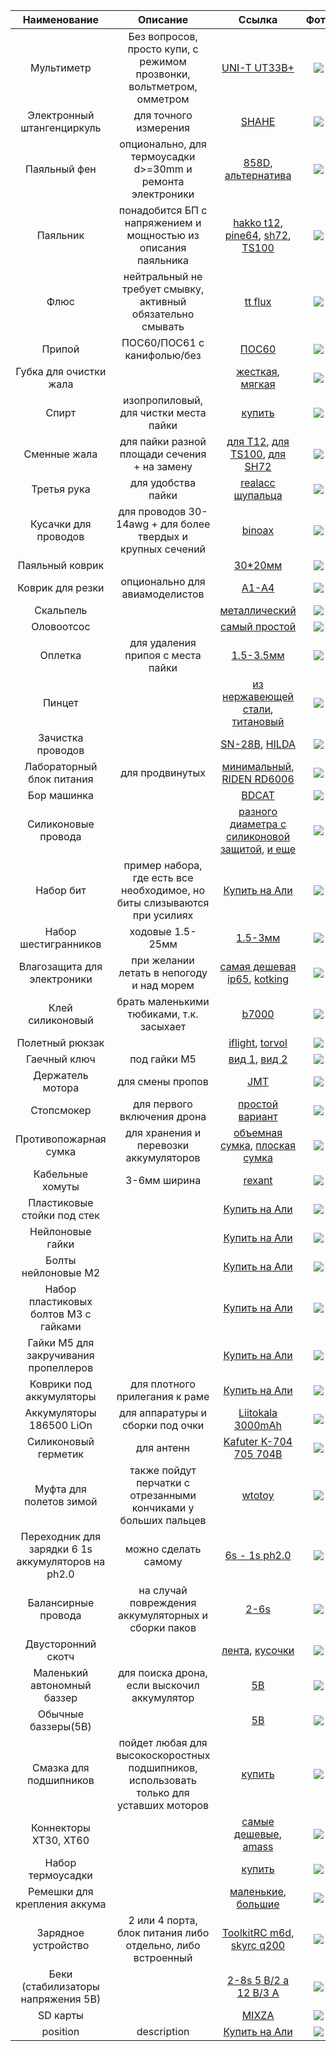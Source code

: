 | Наименование | Описание  | Ссылка  | Фото  |
| :-------: | :-----: | :----: | :------: |
| Мультиметр | Без вопросов, просто купи, с режимом прозвонки, вольтметром, омметром | [UNI-T UT33B+](http://s.click.aliexpress.com/e/bJWvUPOg) | ![](https://www.testers.ru/upload/iblock/023/UT33B_.jpg) |
| Электронный штангенциркуль | для точного измерения | [SHAHE](http://s.click.aliexpress.com/e/c5AjhdZI) | ![](https://amazin.su/_sh/73/7354.jpg) |
| Паяльный фен | опционально, для термоусадки d>=30mm и ремонта электроники | [858D](https://aliexpress.ru/item/4000539586748.html), [альтернатива](https://aliexpress.ru/item/1005001354558514.html) | ![](https://ae04.alicdn.com/kf/Hce64be4545fb44b4ad7b642ceb18fe91X/858D.jpg) |
| Паяльник | понадобится БП с напряжением и мощностью из описания паяльника | [hakko t12](https://ru.aliexpress.com/item/32740527077.html), [pine64](https://www.pine64.org/pinecil/), [sh72](https://aliexpress.ru/item/4000559692113.html), [TS100](https://aliexpress.ru/item/1005001923339560.html) | ![](https://avatars.mds.yandex.net/get-zen_doc/1886729/pub_5fc9da7f52642f33b973772b_5fc9de5452642f33b9796b6e/scale_1200) |
| Флюс | нейтральный не требует смывку, активный обязательно смывать | [tt flux](https://rexant.ru/catalog/flyusy/flyus-gel-dlya-payki-rexant-tt-keller-indikatornyy-20-ml-banka/) | ![](https://images.ua.prom.st/1164788298_kak-vybrat-flyus.jpg) |
| Припой | ПОС60/ПОС61 с канифолью/без | [ПОС60](https://www.vseinstrumenti.ru/rashodnie_materialy/dlya_ruchnogo_instrumenta/dlya_payaki/pripoj/pos_60)| ![](https://cdn.vseinstrumenti.ru/images/goods/rashodnie-materialy/dlya-ruchnogo-instrumenta/766200/560x504/51594453.jpg) |
| Губка для очистки жала | | [жесткая](https://aliexpress.ru/item/32889717103.html), [мягкая](https://aliexpress.ru/item/1005003384633675.html) | ![](https://ae04.alicdn.com/kf/H3f5e58e359e44d088504f64e4a664200H/-.jpg) |
| Спирт | изопропиловый, для чистки места пайки | [купить](https://clck.ru/ZQHrJ) | ![](https://v2.partsdirect.ru/goods/good_big_pics/602149.jpg) |
| Сменные жала | для пайки разной площади сечения + на замену | [для Т12](http://s.click.aliexpress.com/e/buqA6P5Q), [для ТS100](https://aliexpress.ru/item/32858159651.html), [для SH72](https://aliexpress.ru/item/1005003303051211.html) | ![](https://ae04.alicdn.com/kf/Hb8efb629d65e4dacbad9ecb157b417bdZ/Quicko-TS100.jpg) |
| Третья рука | для удобства пайки | [realacc щупальца](https://www.banggood.com/custlink/3Gm3ieo1IG) | ![](https://imgaz1.staticbg.com/thumb/large/oaupload/banggood/images/72/A3/9ef27f7b-a5db-418c-942e-bea3e10f9bd7.JPG.webp) |
| Кусачки для проводов | для проводов 30-14awg + для более твердых и крупных сечений | [binoax](http://s.click.aliexpress.com/e/bQIQRBGc) | ![](https://ae04.alicdn.com/kf/H04d9e33200314a768209fba8bd9bfb7b5/BINOAX.jpg) |
| Паяльный коврик |  | [30*20мм](https://aliexpress.ru/item/1005002537062837.html) | ![](https://ae04.alicdn.com/kf/H9d870574f2364edca5844fea47ab5ce0E/-.jpg) |
| Коврик для резки | опционально для авиамоделистов | [А1-А4](https://a.aliexpress.com/_mMrsq2q) | ![](https://ae04.alicdn.com/kf/H56d9dc19a40346a39ec23e7205dce46ae/-.jpg) |
| Скальпель |  | [металлический](https://aliexpress.ru/item/1005002376163602.html) | ![](https://ae04.alicdn.com/kf/Hdc5565a2ed9e44bf85d681b5b09aa818F/ESPLB.jpeg_640x640.jpeg) |
| Оловоотсос |  | [самый простой](https://aliexpress.ru/item/32864628837.html) | ![](https://ae04.alicdn.com/kf/HTB1vJ9xeNiH3KVjSZPfq6xBiVXam/-.jpg) |
| Оплетка | для удаления припоя с места пайки | [1.5-3.5мм](https://aliexpress.ru/item/1005002080427004.html) | ![](https://ae04.alicdn.com/kf/Ha0bd06e38b5d4248ac042121c7b3f6abA/1-5-2.jpg) |
| Пинцет |  | [из нержавеющей стали](https://aliexpress.ru/item/1005003535072630.html), [титановый](https://aliexpress.ru/item/1005002049014611.html) | ![](https://ae04.alicdn.com/kf/H00772b78c3cc4173917a47241064804b9/SUNSHINE-TS-11-ESD.jpg) |
| Зачистка проводов |  | [SN-28B](https://aliexpress.ru/item/4001145869380.html), [HILDA](https://www.banggood.com/custlink/DGD38ejwoG) | ![](https://imgaz1.staticbg.com/thumb/large/oaupload/banggood/images/7F/F8/48f91d67-e5ef-4346-a333-02a4c28541c7.JPG.webp) |
| Лабораторный блок питания | для продвинутых | [минимальный](https://aliexpress.ru/item/1005001780763843.html), [RIDEN RD6006](https://aliexpress.ru/item/4000297196564.html) | ![](https://ae04.alicdn.com/kf/Hd71164aa4f2b479491e539c0d71e13c6q/RD-RD6018-RD6018W-USB-Wi-Fi.jpg) |
| Бор машинка | | [BDCAT](https://a.aliexpress.com/_mq9ybaG) | ![](https://ae04.alicdn.com/kf/Hb9990c1a453a46e890cfd93e4fed61c7i/BDCAT.jpg) |
| Силиконовые провода |  | [разного диаметра с силиконовой защитой](http://s.click.aliexpress.com/e/X079c0C), [и еще](https://a.aliexpress.com/_mMfiFha) | ![](https://ae04.alicdn.com/kf/Haefde1c688774e77862744961f2093ac4/1-24AWG-22AWG-20AWG-18AWG-16AWG.jpg) |
| Набор бит | пример набора, где есть все необходимое, но биты слизываются при усилиях | [Купить на Али](https://ru.aliexpress.com/item/32665387052.html) | ![](https://ae04.alicdn.com/kf/Hd1ef1acf5dcd49b0844c6b1ba031bd94T/JAKEMY-52-1.jpg) |
| Набор шестигранников | ходовые 1.5-25мм | [1.5-3мм](https://aliexpress.ru/item/1005001404957778.html) | ![](https://ae04.alicdn.com/kf/H9f27d2fc9add4bf893f672a308fe6937u/-.jpg_640x640.jpg) |
| Влагозащита для электроники | при желании летать в непогоду и над морем | [самая дешевая ip65](https://a.aliexpress.com/_mLZpdv0), [kotking](https://kotking.com/) | ![](https://ae04.alicdn.com/kf/H421df4cd5f694d0e9b264de5d8633b91l/-.jpg) |
| Клей силиконовый | брать маленькими тюбиками, т.к. засыхает | [b7000](https://aliexpress.ru/item/1005002277669677.html) | ![](https://ae04.alicdn.com/kf/H5dc73fb1d40f40f086b5ffb0fb2c9506r/B7000-15-25-50-110.jpg) |
| Полетный рюкзак |  | [iflight](https://aliexpress.ru/item/4000556632268.html), [torvol](https://rcplanet.ee/ru/fpv-aksessuary/torvol-quad-pitstop-backpack-ryukzak) | ![](https://rcplanet.ee/18414-home_default/torvol-quad-pitstop-backpack-ryukzak.jpg) |
| Гаечный ключ | под гайки M5 | [вид 1](https://a.aliexpress.com/_mO2Wy7S), [вид 2](https://aliexpress.ru/item/4000910039139.html) | ![](https://ae04.alicdn.com/kf/H764cc7395f964aa5be188a7e893ca3a9n/M5-M4-M3.jpg) |
| Держатель мотора | для смены пропов | [JMT](http://s.click.aliexpress.com/e/brrxcztO) | ![](https://ae04.alicdn.com/kf/HTB106IDgtfJ8KJjy0Feq6xKEXXa9/JMT.jpg) |
| Стопсмокер | для первого включения дрона | [простой вариант](https://aliexpress.ru/item/4000505766463.html)| ![](https://ae04.alicdn.com/kf/Haa629538509745f295fe0b9f08489dfcD/JHEMCU-Amass-1-6S-30V-XT30-XT60.jpg) |
| Противопожарная сумка | для хранения и перевозки аккумуляторов | [объемная сумка](http://s.click.aliexpress.com/e/cYTH0ceM), [плоская сумка](http://s.click.aliexpress.com/e/cYTH0ceM) | ![](https://ae04.alicdn.com/kf/HLB1J9ETaULrK1Rjy0Fjq6zYXFXaO/IFlight-1-RC-LiPo.jpg) |
| Кабельные хомуты | 3-6мм ширина | [rexant](https://rexant.ru/upload/iblock/65e/65e5bf6659d053afd57fbb6d0532f04f.jpg) | ![](https://rexant.ru/upload/iblock/65e/65e5bf6659d053afd57fbb6d0532f04f.jpg) |
| Пластиковые стойки под стек |  | [Купить на Али](https://ru.aliexpress.com/item/32873076078.html) | ![](https://ae04.alicdn.com/kf/Hca8505c0cb7747ae80ceaed6125a3c2bj/50-M2-M2-5-M3-M4-L.jpg) |
| Нейлоновые гайки |  | [Купить на Али](https://ru.aliexpress.com/item/32885983150.html) | ![](https://ae04.alicdn.com/kf/HTB1bv_KwrSYBuNjSspfq6AZCpXar/50-DIN934-M2-M2-M2-M2-2-5-M3-M4-M5-M6-M8-M10-M12.jpg) |
| Болты нейлоновые М2 |  | [Купить на Али](https://aliexpress.ru/item/32979035684.html) | ![](https://ae04.alicdn.com/kf/HLB1Ry8MbzvuK1Rjy0Faq6x2aVXaV/50.jpg) |
| Набор пластиковых болтов М3 с гайками |  | [Купить на Али](https://aliexpress.ru/item/32957539216.html) | ![](https://ae04.alicdn.com/kf/HTB1aJQPXIfrK1RkSmLyq6xGApXaq/160-M3-8.jpg) |
| Гайки М5 для закручивания пропеллеров |  | [Купить на Али](https://a.aliexpress.ru/_eshnDc) | ![](https://ae04.alicdn.com/kf/HTB1zX93OVXXXXbrXpXXq6xXFXXXr/10-M2-M3-M4-M5-M6.jpg) |
| Коврики под аккумуляторы | для плотного прилегания к раме | [Купить на Али](https://a.aliexpress.com/_m0jzM3s) | ![](https://ae04.alicdn.com/kf/H76083f88f03b4c76905149fff12a5c64F/5-100X30X2mm.jpg) |
| Аккумуляторы 186500 LiOn | для аппаратуры и сборки под очки | [Liitokala 3000mAh](https://a.aliexpress.com/_mOTwGnY) | ![](https://ae04.alicdn.com/kf/H122a4051bca041a8be5648ebd7d4f4ffy/hg2-Liitokala-HG2-18650-3000mAh-3-6V-20A.jpg) |
| Силиконовый герметик | для антенн | [Kafuter K-704 705 704B](https://aliexpress.ru/item/4001017724624.html) | ![](https://ae04.alicdn.com/kf/H044058c04ccc4cbb8d11945d20018e65d/Kafuter-K-704-705-704B.jpg) |
| Муфта для полетов зимой | также пойдут перчатки с отрезанными кончиками у больших пальцев | [wtotoy](https://a.aliexpress.com/_mPgZBdo) | ![](https://ae04.alicdn.com/kf/H95fae52141814031afbbcf1148c792cbR/FPV-RC-AT10II-AT9S.jpg) |
| Переходник для зарядки 6 1s аккумуляторов на ph2.0| можно сделать самому | [6s - 1s ph2.0](https://a.aliexpress.com/_mK9tVqw) | ![](https://ae04.alicdn.com/kf/H983f402992424808b315ebe699aab06dU/PH2-0-51005-1S-XT60-Gaoneng-BetaFPV-RC-FPV.jpg) |
| Балансирные провода | на случай повреждения аккумуляторных и сборки паков | [2-6s](https://a.aliexpress.com/_mPXtzgA) | ![](https://ae04.alicdn.com/kf/HTB1ze2Sm41YBuNjy1zcq6zNcXXaQ/2s-3s-4s-5s-6s.jpg) |
| Двусторонний скотч |  | [лента](https://aliexpress.ru/item/1005002797259090.html), [кусочки](https://aliexpress.ru/item/1005001375023502.html) | ![](https://ae04.alicdn.com/kf/H00542f23e5ac4d9b8a4a8b31b6f6da30B/M3-VHB.jpg) |
| Маленький автономный баззер | для поиска дрона, если выскочил аккумулятор | [5В](https://a.aliexpress.com/_mLvh3O2) | ![](https://ae04.alicdn.com/kf/HTB1oVOfXnHuK1RkSndVq6xVwpXax/JHE42B-s-Finder-5-100.jpg) |
| Обычные баззеры(5В) |  | [5В](http://s.click.aliexpress.com/e/cao8vaAy) | ![](https://ae04.alicdn.com/kf/HTB1jwDXm_nI8KJjy0Ffq6AdoVXaB/diy-kit-5.jpg) |
| Смазка для подшипников | пойдет любая для высокоскоростных подшипников, использовать только для уставших моторов | [купить](https://rcdrive.ru/unit.php?unit=9441) | ![](https://rcdrive.ru/i/catalog/scorpion-maslo_l.jpg) |
| Коннекторы XT30, XT60 |  | [самые дешевые](https://aliexpress.ru/item/32935099224.html), [amass](https://aliexpress.ru/item/32716909493.html) | ![](https://ae04.alicdn.com/kf/HTB1SzHOXorrK1RkSne1q6ArVVXaN/10-XT30-XT60.jpg) |
| Набор термоусадки |  | [купить](https://www.banggood.com/custlink/vDKG8eOw8W) | ![](https://imgaz2.staticbg.com/thumb/large/upload/2014/01/SKU198228/12.jpg.webp) |
| Ремешки для крепления аккума |  | [маленькие](https://a.aliexpress.com/_mK6KJOi), [большие](https://a.aliexpress.com/_msWuFjG) | ![](https://ae04.alicdn.com/kf/H9e1cade517384bc6b157098d1f2ddd15R/5-iFlight-20-20x400-20x300-20x250-20x200.jpg) |
| Зарядное устройство | 2 или 4 порта, блок питания либо отдельно, либо встроенный | [ToolkitRC m6d](https://a.aliexpress.com/_mLedFTM), [skyrc q200](https://www.banggood.com/custlink/3GGmbbYr83) | ![](https://imgaz1.staticbg.com/thumb/large/oaupload/banggood/images/56/CE/8b95b545-394d-4ca4-9e23-d650931d2839.jpg.webp) |
| Беки (стабилизаторы напряжения 5В) | | [2-8s 5 В/2 а 12 В/3 А](https://a.aliexpress.com/_msYgjIw) | ![](https://ae04.alicdn.com/kf/Hebacf57a0bf045d49fe7d1ad7c8c817fe/14x11x1-IFlight-Micro-2-8S-BEC-5-2-12-3.jpg) |
| SD карты |  | [MIXZA](http://s.click.aliexpress.com/e/cl2mTtFK) | ![](https://ae04.alicdn.com/kf/Hd84fa097082d4e72a61bfc84ec508aedN/Sd-MIXZA-Origina-BF-256-128-64-U3-80.jpg) |
| position | description | [Купить на Али](link) | ![](URL) |
